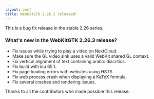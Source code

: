 ```yaml
---
layout: post
title: WebKitGTK 2.26.3 released!
---
```


This is a bug fix release in the stable 2.26 series.

### What's new in the WebKitGTK 2.26.3 release?

 - Fix issues while trying to play a video on NextCloud.
 - Make sure the GL video sink uses a valid WebKit shared GL context.
 - Fix vertical alignment of text containing arabic diacritics.
 - Fix build with icu 65.1.
 - Fix page loading errors with websites using HSTS.
 - Fix web process crash when displaying a KaTeX formula.
 - Fix several crashes and rendering issues.

Thanks to all the contributors who made possible this release.